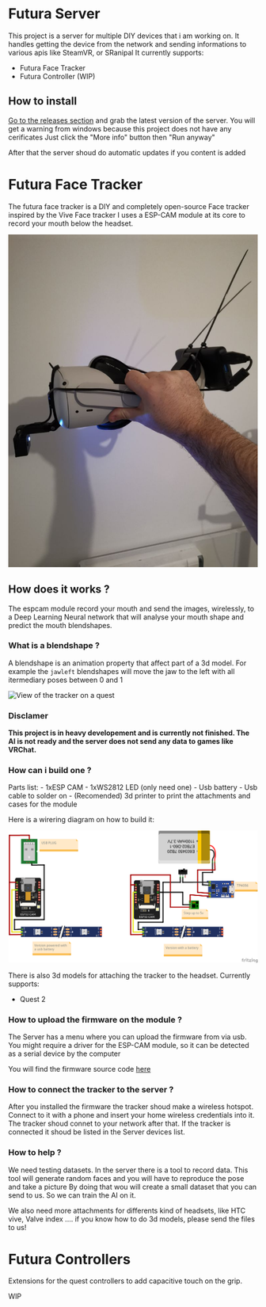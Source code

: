 # Futura Server

This project is a server for multiple DIY devices that i am working on.
It handles getting the device from the network and sending informations to various apis like SteamVR, or SRanipal
It currently supports:

 - Futura Face Tracker
 - Futura Controller (WIP)

## How to install

[Go to the releases section](https://github.com/Futurabeast/futura-server/releases) and grab the latest version of the server.
You will get a warning from windows because this project does not have any cerificates
Just click the "More info" button then "Run anyway"

After that the server shoud do automatic updates if you content is added


# Futura Face Tracker

The futura face tracker is a DIY and completely open-source Face tracker inspired by the Vive Face tracker
I uses a ESP-CAM module at its core to record your mouth below the headset.

![View of the tracker on a quest](readme_assets/facetrackerheadset.jpg?raw=true)

##  How does it works ?

The espcam module record your mouth and send the images, wirelessly,  to a Deep Learning Neural network
that will analyse your mouth shape and predict the mouth blendshapes.

###  What is a blendshape ?

A blendshape is an animation property that affect part of a 3d model. For example the `jawleft` blendshapes
will move the jaw to the left with all itermediary poses between 0 and 1

![View of the tracker on a quest](readme_assets/blendshape.gif?raw=true)


### Disclamer

**This project is in heavy developement and is currently not finished. The AI is not ready and the server does not send any data to games like VRChat.**

### How can i build one ?

Parts list:
	- 1xESP CAM
	- 1xWS2812 LED (only need one)
	- Usb battery
	- Usb cable to solder on
	- (Recomended) 3d printer to print the attachments and cases for the module

Here is a wirering diagram on how to build it:

![Wirering diagram](readme_assets/FaceTrackerWirering_bb.png?raw=true)

There is also 3d models for attaching the tracker to the headset.
Currently supports:
 - Quest 2

 ### How to upload the firmware on the module ?

The Server has a menu where you can upload the firmware from via usb.
You might require a driver for the ESP-CAM module, so it can be detected as a serial device by the computer

You will find the firmware source code [here](https://github.com/Futurabeast/futura-face-cam)

### How to connect the tracker to the server ?

After you installed the firmware the tracker shoud make a wireless hotspot. Connect to it with a phone
and insert your home wireless credentials into it. The tracker shoud connet to your network after that.
If the tracker is connected it shoud be listed in the Server devices list.

### How to help ?

We need testing datasets. In the server there is a tool to record data.
This tool will generate random faces and you will have to reproduce the pose and take a picture
By doing that wou will create a small dataset that you can send to us. So we can train the AI on it.

We also need more attachments for differents kind of headsets, like HTC vive, Valve index ....
if you know how to do 3d models, please send the files to us!



# Futura Controllers

Extensions for the quest controllers to add capacitive touch on the grip.

WIP
